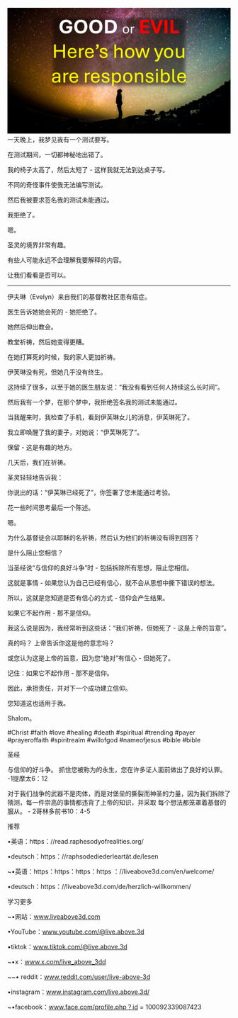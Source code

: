 ![Video cover image](../cover.jpg)
一天晚上，我梦见我有一个测试要写。

在测试期间，一切都神秘地出错了。

我的椅子太高了，然后太短了 - 这样我就无法到达桌子写。

不同的奇怪事件使我无法编写测试。

然后我被要求签名我的测试未能通过。

我拒绝了。

嗯。

圣灵的境界非常有趣。

有些人可能永远不会理解我要解释的内容。

让我们看看是否可以。

---

伊夫琳（Evelyn）来自我们的基督教社区患有癌症。

医生告诉她她会死的 - 她拒绝了。

她然后伸出教会。

教堂祈祷，然后她变得更糟。

在她打算死的时候，我的家人更加祈祷。

伊芙琳没有死，但她几乎没有终生。

这持续了很多，以至于她的医生朋友说：“我没有看到任何人持续这么长时间”。

然后我有一个梦，在那个梦中，我拒绝签名我的测试未能通过。

当我醒来时，我检查了手机，看到伊芙琳女儿的消息，伊芙琳死了。

我立即唤醒了我的妻子，对她说：“伊芙琳死了”。

保留 - 这是有趣的地方。

几天后，我们在祈祷。

圣灵轻轻地告诉我：

你说出的话：“伊芙琳已经死了”，你签署了您未能通过考验。

花一些时间思考最后一个陈述。

嗯。

为什么基督徒会以耶稣的名祈祷，然后认为他们的祈祷没有得到回答？

是什么阻止您相信？

当圣经说“与信仰的良好斗争”时 - 包括拆除所有思想，阻止您相信。

这就是事情 - 如果您认为自己已经有信心，就不会从思想中撕下错误的想法。

所以，这就是您知道是否有信心的方式 - 信仰会产生结果。

如果它不起作用 - 那不是信仰。

我这么说是因为，我经常听到这些话：“我们祈祷，但她死了 - 这是上帝的旨意”。

真的吗？ 上帝告诉你这是他的意志吗？

或您认为这是上帝的旨意，因为您“绝对”有信心 - 但她死了。

记住：如果它不起作用 - 那不是信仰。

因此，承担责任，并对下一个成功建立信仰。

您知道这也适用于我。

Shalom。


#Christ #faith #love #healing #death #spiritual #trending #payer #prayeroffaith #spiritrealm #willofgod #nameofjesus #bible #bible


圣经

与信仰的好斗争。 抓住您被称为的永生，您在许多证人面前做出了良好的认罪。 -1提摩太6：12

对于我们战争的武器不是肉体，而是对堡垒的撕裂而神圣的力量，因为我们拆除了猜测，每一件崇高的事情都违背了上帝的知识，并采取 每个想法都笼罩着基督的服从。 -  2哥林多前书10：4-5


推荐

•英语：https：//read.raphesodyofrealities.org/

•deutsch：https：//raphsodediederleartät.de/lesen

~•英语：https：https：https：https ：//liveabove3d.com/en/welcome/

•deutsch：https：//liveabove3d.com/de/herzlich-willkommen/


学习更多

~•网站：www.liveabove3d.com

•YouTube：www.youtube.com/@live.above.3d

•tiktok：www.tiktok.com/@live.above.3d

~•x：www.x.com/live_above_3dd

~~• reddit：www.reddit.com/user/live-above-3d

•instagram：www.instagram.com/live.above.3d/

~•facebook：www.face.com/profile.php？id = 100092339087423
